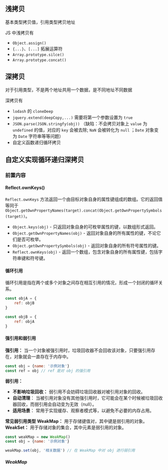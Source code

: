 ## 浅拷贝

基本类型拷贝值，引用类型拷贝地址

JS 中浅拷贝有

-   `Object.assign()`
-   `{...}`、`[...]` 拓展运算符
-   `Array.prototype.silce()`
-   `Array.prototype.concat()`

## 深拷贝

对于引用类型，不是两个地址共用一个数据，是不同地址不同数据

深拷贝有

-   `lodash` 的 `cloneDeep`
-   `jquery.extend(deepCopy,...)` 需要将第一个参数设置为 `true`
-   `JSON.parse(JSON.stringfy(obj))` （缺陷：不会拷贝对象上 `value` 为 `undefined` 的值，对应的 `key` 会被去除; `NaN` 会被转化为 `null` ；`Date` 对象变为 `Date` 字符串等等问题）
-   自定义函数递归循环拷贝

## 自定义实现循环递归深拷贝

### 前置内容

#### Reflect.ownKeys()

`Reflect.ownKeys` 方法返回一个由目标对象自身的属性键组成的数组。它的返回值等同于 `Object.getOwnPropertyNames(target).concat(Object.getOwnPropertySymbols(target))`。

-   `Object.keys(obj)` - 只返回对象自身的可枚举属性的键，以数组形式返回。
-   `Object.getOwnPropertyNames(obj)` - 返回对象自身的所有属性的键，不论它们是否可枚举。
-   `Object.getOwnPropertySymbols(obj)` - 返回对象自身的所有符号属性的键。
-   `Reflect.ownKeys(obj)` - 返回一个数组，包含对象自身的所有属性键，包括字符串键和符号键。

#### 循环引用

循环引用是指在两个或多个对象之间存在相互引用的情况，形成一个封闭的循环关系。

```js
const objA = {
    ref: objB
}

const objB = {
    ref: objA
}
```

#### 强引用和弱引用

**强引用：** 当一个对象被强引用时，垃圾回收器不会回收该对象，只要强引用存在，对象就会一直存在于内存中。

```js
const obj = {name: '示例对象'}
const ref = obj // ref 是对 obj 的强引用
```

**弱引用：**

-   **不影响垃圾回收：** 弱引用不会妨碍垃圾回收器对被引用对象的回收。
-   **自动清理**： 当被引用对象没有其他强引用时，它可能会在某个时候被垃圾回收器回收，而弱引用会自动变为无效（null）。
-   **适用场景**： 常用于实现缓存、观察者模式等，以避免不必要的内存占用。

**常见弱引用类型**
**WeakMap：** 用于存储键值对，其中键是弱引用的对象。
**WeakSet：** 用于存储对象的集合，其中元素是弱引用的对象。

```js
const weakMap = new WeakMap()
const obj = {name: '示例对象'}

weakMap.set(obj, '相关数据') // 在 WeakMap 中对 obj 进行弱引用
```

##### WeakMap
